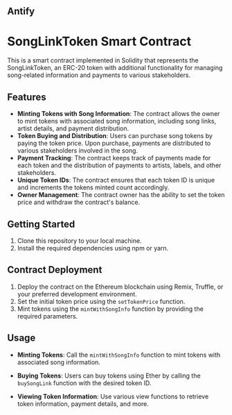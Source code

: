 ## Antify

# SongLinkToken Smart Contract

This is a smart contract implemented in Solidity that represents the SongLinkToken, an ERC-20 token with additional functionality for managing song-related information and payments to various stakeholders.

## Features

- **Minting Tokens with Song Information**: The contract allows the owner to mint tokens with associated song information, including song links, artist details, and payment distribution.
- **Token Buying and Distribution**: Users can purchase song tokens by paying the token price. Upon purchase, payments are distributed to various stakeholders involved in the song.
- **Payment Tracking**: The contract keeps track of payments made for each token and the distribution of payments to artists, labels, and other stakeholders.
- **Unique Token IDs**: The contract ensures that each token ID is unique and increments the tokens minted count accordingly.
- **Owner Management**: The contract owner has the ability to set the token price and withdraw the contract's balance.

## Getting Started

1. Clone this repository to your local machine.
2. Install the required dependencies using npm or yarn.

## Contract Deployment

1. Deploy the contract on the Ethereum blockchain using Remix, Truffle, or your preferred development environment.
2. Set the initial token price using the `setTokenPrice` function.
3. Mint tokens using the `mintWithSongInfo` function by providing the required parameters.

## Usage

- **Minting Tokens**: Call the `mintWithSongInfo` function to mint tokens with associated song information.

- **Buying Tokens**: Users can buy tokens using Ether by calling the `buySongLink` function with the desired token ID.

- **Viewing Token Information**: Use various view functions to retrieve token information, payment details, and more.
